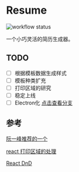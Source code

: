# Resume

![workflow status](https://img.shields.io/github/workflow/status/xiaofuyesnew/resume/CI)

一个小巧灵活的简历生成器。

## TODO

- [ ] 根据模板数据生成样式
- [ ] 模板种类扩充
- [ ] 打印区域的研究
- [ ] 稳定上线
- [ ] Electron化 [点击查看分支](https://github.com/xiaofuyesnew/resume/tree/electron)

## 参考

[阮一峰推荐的一个](https://visiky.github.io/resume/)

[react 打印区域的处理](https://www.ixiqin.com/2021/11/tailwindcss-how-to-control-the-printing-effect/)

[React DnD](https://react-dnd.github.io/react-dnd/)

